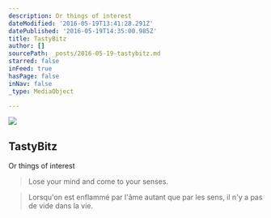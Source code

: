 ```yaml
---
description: Or things of interest
dateModified: '2016-05-19T13:41:28.291Z'
datePublished: '2016-05-19T14:35:00.985Z'
title: TastyBitz
author: []
sourcePath: _posts/2016-05-19-tastybitz.md
starred: false
inFeed: true
hasPage: false
inNav: false
_type: MediaObject

---
```

<article style=""><img src="https://s3-us-west-2.amazonaws.com/the-grid-img/p/0fcf979aad22a3be7b99bec4500c71a2b73fe20b.jpg" /><h1>TastyBitz</h1><p>Or things of interest</p></article>

> Lose your mind and come to your senses.

> Lorsqu'on est enflammé par l'âme autant que par les sens, il n'y a pas de vide dans la vie.